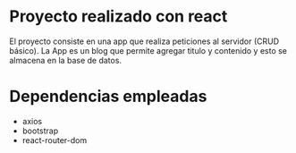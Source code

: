 # Proyecto realizado con react

El proyecto consiste en una app que realiza peticiones al servidor (CRUD básico). 
La App es un blog que permite agregar titulo y contenido y esto se almacena en la base de datos.

# Dependencias empleadas

- axios
- bootstrap
- react-router-dom



